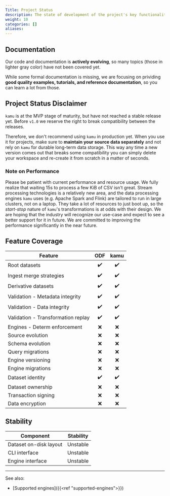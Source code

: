 ```yaml
---
Title: Project Status
description: The state of development of the project's key functionality
weight: 10
categories: []
aliases:
---
```


## Documentation
Our code and documentation is **actively evolving**, so many topics (those in lighter gray color) have not been covered yet. 

While some formal documentation is missing, we are focusing on prividing **good quality examples, tutorials, and reference documentation**, so you can learn a lot from those.

## Project Status Disclaimer
`kamu` is at the MVP stage of maturity, but have not reached a stable release yet. Before `v1.0` we reserve the right to break compatibility between the releases.

Therefore, we don't recommend using `kamu` in production yet. When you use it for projects, make sure to **maintain your source data separately** and not rely on `kamu` for durable long-term data storage. This way any time a new version comes out that breaks some compatibility you can simply delete your workspace and re-create it from scratch in a matter of seconds.

### Note on Performance
Please be patient with current performance and resource usage. We fully realize that waiting 15s to process a few KiB of CSV isn't great. Stream processing technologies is a relatively new area, and the data processing engines `kamu` uses (e.g. Apache Spark and Flink) are tailored to run in large clusters, not on a laptop. They take a lot of resources to just boot up, so the *start-stop* nature of `kamu`'s transformations is at odds with their design. We are hoping that the industry will recognize our use-case and expect to see a better support for it in future. We are committed to improving the performance significantly in the near future.


## Feature Coverage

| Feature                            |  ODF  | kamu  |
| ---------------------------------- | :---: | :---: |
| Root datasets                      |   ✔️   |   ✔️   |
| Ingest merge strategies            |   ✔️   |   ✔️   |
| Derivative datasets                |   ✔️   |   ✔️   |
| Validation - Metadata integrity    |   ✔️   |   ✔️   |
| Validation - Data integrity        |   ✔️   |   ✔️   |
| Validation - Transformation replay |   ✔️   |   ✔️   |
| Engines - Determ enforcement       |   ❌   |   ❌   |
| Source evolution                   |   ❌   |   ❌   |
| Schema evolution                   |   ❌   |   ❌   |
| Query migrations                   |   ❌   |   ❌   |
| Engine versioning                  |   ❌   |   ❌   |
| Engine migrations                  |   ❌   |   ❌   |
| Dataset identity                   |   ✔️   |   ✔️   |
| Dataset ownership                  |   ❌   |   ❌   |
| Transaction signing                |   ❌   |   ❌   |
| Data encryption                    |   ❌   |   ❌   |



## Stability

| Component              | Stability |
| ---------------------- | :-------: |
| Dataset on-disk layout | Unstable  |
| CLI interface          | Unstable  |
| Engine interface       | Unstable  |


---

See also:
- [Supported engines]({{<ref "supported-engines">}})